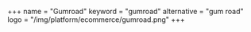 +++
name = "Gumroad"
keyword = "gumroad"
alternative = "gum road"
logo = "/img/platform/ecommerce/gumroad.png"
+++
